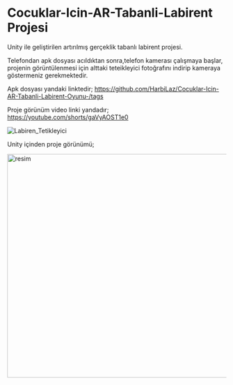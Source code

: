 # Cocuklar-Icin-AR-Tabanli-Labirent Projesi
Unity  ile geliştirilen artırılmış gerçeklik tabanlı labirent projesi.


Telefondan apk dosyası acıldıktan sonra,telefon kamerası çalışmaya başlar, projenin görüntülenmesi için alttaki teteikleyici fotoğrafını indirip kameraya göstermeniz gerekmektedir.

Apk dosyası yandaki linktedir; https://github.com/HarbiLaz/Cocuklar-Icin-AR-Tabanli-Labirent-Oyunu-/tags

Proje görünüm video linki yandadır; https://youtube.com/shorts/gaVyAOST1e0




![Labiren_Tetikleyici](https://github.com/user-attachments/assets/5628f46e-d8f4-4f6b-b3a6-144ce5b778b3)


Unity içinden proje görünümü;

<img width="940" height="513" alt="resim" src="https://github.com/user-attachments/assets/b9328b79-5d53-44a0-8cdb-e7a7da069505" />

